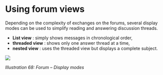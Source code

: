 # Using forum views

Depending on the complexity of exchanges on the forums, several display modes can be used to simplify reading and answering discussion threads.

* **List view** : simply shows messages in chronological order,
* **threaded view** : shows only one answer thread at a time,
* **nested view** : uses the threaded view but displays a complete subject.

![](../../.gitbook/assets/graphics2.png)

_Illustration 68: Forum – Display modes_

